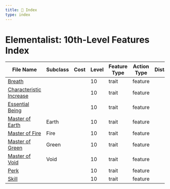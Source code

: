 ```yaml
---
title: 📑 Index
type: index
---
```


# Elementalist: 10th-Level Features Index

| File Name                                               | Subclass | Cost | Level | Feature Type | Action Type | Distance | Target |
| ------------------------------------------------------- | -------- | ---- | ----- | ------------ | ----------- | -------- | ------ |
| [Breath](../Breath)                                     |          |      | 10    | trait        | feature     |          |        |
| [Characteristic Increase](../Characteristic%20Increase) |          |      | 10    | trait        | feature     |          |        |
| [Essential Being](../Essential%20Being)                 |          |      | 10    | trait        | feature     |          |        |
| [Master of Earth](../Master%20of%20Earth)               | Earth    |      | 10    | trait        | feature     |          |        |
| [Master of Fire](../Master%20of%20Fire)                 | Fire     |      | 10    | trait        | feature     |          |        |
| [Master of Green](../Master%20of%20Green)               | Green    |      | 10    | trait        | feature     |          |        |
| [Master of Void](../Master%20of%20Void)                 | Void     |      | 10    | trait        | feature     |          |        |
| [Perk](../Perk)                                         |          |      | 10    | trait        | feature     |          |        |
| [Skill](../Skill)                                       |          |      | 10    | trait        | feature     |          |        |
